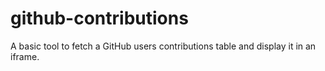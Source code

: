 # github-contributions
A basic tool to fetch a GitHub users contributions table and display it in an iframe. 
